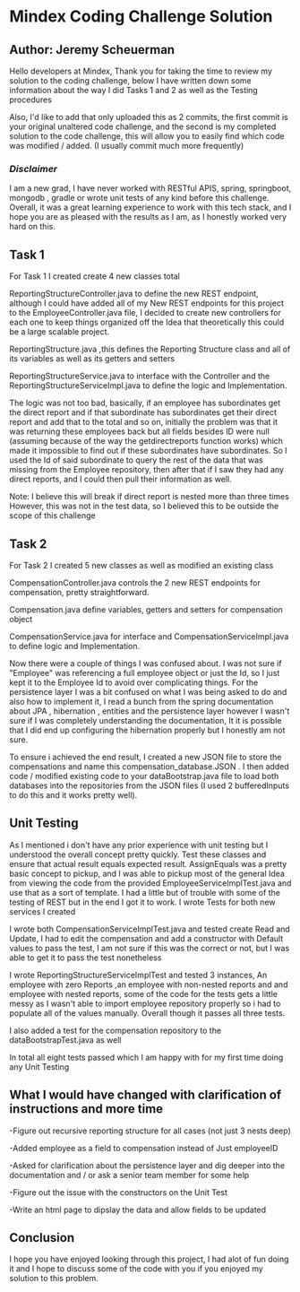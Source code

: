 # Mindex Coding Challenge Solution

## Author: Jeremy Scheuerman

Hello developers at Mindex, Thank you for taking the time to review my solution to the coding challenge, below I have written down some information about the way I did Tasks 1 and 2 as well as the Testing procedures

Also, I'd like to add that only uploaded this as 2 commits, the first commit is your original unaltered code challenge, and the second is my completed solution to the code challenge, this will allow you to easily find which code was modified / added. (I usually commit much more frequently)

### _Disclaimer_

I am a new grad, I have never worked with RESTful APIS, spring, springboot, mongodb , gradle or wrote unit tests of any kind before this challenge. Overall, it was a great learning experience to work with this tech stack, and I hope you are as pleased with the results as I am, as I honestly worked very hard on this.

## Task 1

For Task 1 I created create 4 new classes total

ReportingStructureController.java to define the new REST endpoint, although I could have added all of my New REST endpoints for this project to the EmployeeController.java file, I decided to create new controllers for each one to keep things organized off the Idea that theoretically this could be a large scalable project.

ReportingStructure.java ,this defines the Reporting Structure class and all of its variables as well as its getters and setters

ReportingStructureService.java to interface with the Controller and the ReportingStructureServiceImpl.java to define the logic and Implementation.

The logic was not too bad, basically, if an employee has subordinates get the direct report and if that subordinate has subordinates get their direct report and add that to the total and so on, initially the problem was that it was returning these employees back but all fields besides ID were null (assuming because of the way the getdirectreports function works) which made it impossible to find out if these subordinates have subordinates. So I used the Id of said subordinate to query the rest of the data that was missing from the Employee repository, then after that if I saw they had any direct reports, and I could then pull their information as well.

Note: I believe this will break if direct report is nested more than three times However, this was not in the test data, so I believed this to be outside the scope of this challenge

## Task 2

For Task 2 I created 5 new classes as well as modified an existing class

CompensationController.java controls the 2 new REST endpoints for compensation, pretty straightforward.

Compensation.java define variables, getters and setters for compensation object

CompensationService.java for interface and CompensationServiceImpl.java to define logic and Implementation.

Now there were a couple of things I was confused about. I was not sure if "Employee" was referencing a full employee object or just the Id, so I just kept it to the Employee Id to avoid over complicating things. For the persistence layer I was a bit confused on what I was being asked to do and also how to implement it, I read a bunch from the spring documentation about JPA , hibernation , entities and the persistence layer however I wasn't sure if I was completely understanding the documentation, It it is possible that I did end up configuring the hibernation properly but I honestly am not sure.

To ensure i achieved the end result, I created a new JSON file to store the compensations and name this compensation_database.JSON . I then added code / modified existing code to your dataBootstrap.java file to load both databases into the repositories from the JSON files (I used 2 bufferedInputs to do this and it works pretty well).

## Unit Testing

As I mentioned i don't have any prior experience with unit testing but I understood the overall concept pretty quickly. Test these classes and ensure that actual result equals expected result. AssignEquals was a pretty basic concept to pickup, and I was able to pickup most of the general Idea from viewing the code from the provided EmployeeServiceImplTest.java and use that as a sort of template. I had a little but of trouble with some of the testing of REST but in the end I got it to work. I wrote Tests for both new services I created

I wrote both CompensationServiceImplTest.java and tested create Read and Update, I had to edit the compensation and add a constructor with Default values to pass the test, I am not sure if this was the correct or not, but I was able to get it to pass the test nonetheless

I wrote ReportingStructureServiceImplTest and tested 3 instances, An employee with zero Reports ,an employee with non-nested reports and and employee with nested reports, some of the code for the tests gets a little messy as I wasn't able to import employee repository properly so i had to populate all of the values manually. Overall though it passes all three tests.

I also added a test for the compensation repository to the dataBootstrapTest.java as well

In total all eight tests passed which I am happy with for my first time doing any Unit Testing

## What I would have changed with clarification of instructions and more time

-Figure out recursive reporting structure for all cases (not just 3 nests deep)

-Added employee as a field to compensation instead of Just employeeID

-Asked for clarification about the persistence layer and dig deeper into the documentation and / or ask a senior team member for some help

-Figure out the issue with the constructors on the Unit Test

-Write an html page to dipslay the data and allow fields to be updated

## Conclusion

I hope you have enjoyed looking through this project, I had alot of fun doing it and I hope to discuss some of the code with you if you enjoyed my solution to this problem.
